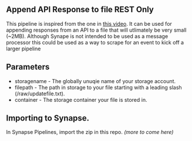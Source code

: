 ## Append API Response to file REST Only
This pipeline is inspired from the one in [this video](https://www.youtube.com/watch?v=i4xz2haDlOg). It can be used for appending responses from an API to a file that will utlimately be very small (~2MB). Although Synape is not intended to be used as a message processor this could be used as a way to scrape for an event to kick off a larger pipeline

## Parameters
- storagename - The globally unuqie name of your storage account.
- filepath - The path in storage to your file starting with a leading slash (/raw/updatefile.txt).
- container - The storage container your file is stored in.

## Importing to Synapse.
In Synapse Pipelines, import the zip in this repo. _(more to come here)_